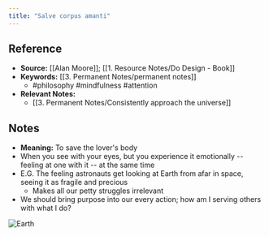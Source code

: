 ```yaml
---
title: "Salve corpus amanti"
---
```

## Reference
- **Source:** [[Alan Moore]]; [[1. Resource Notes/Do Design - Book]]
- **Keywords:** [[3. Permanent Notes/permanent notes]]
	- #philosophy #mindfulness #attention
- **Relevant Notes:**
	- [[3. Permanent Notes/Consistently approach the universe]]
## Notes
- **Meaning:** To save the lover's body
- When you see with your eyes, but you experience it emotionally -- feeling at one with it -- at the same time 
- E.G. The feeling astronauts get looking at Earth from afar in space, seeing it as fragile and precious
	- Makes all our petty struggles irrelevant
- We should bring purpose into our every action; how am I serving others with what I do?

![Earth](https://miro.medium.com/max/4088/0*PzLcpK_jy21QQgJ-.jpg)
